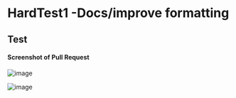 # HardTest1 -Docs/improve formatting

## Test

#### **Screenshot of Pull Request**

![image](https://github.com/user-attachments/assets/4056d065-71c8-43c3-b792-4b906892da26)


![image](https://github.com/user-attachments/assets/b372c8da-d373-4a36-92de-41337d5d2416)
